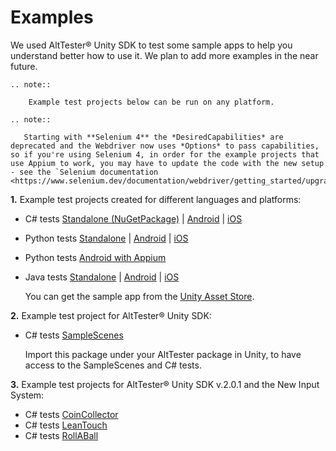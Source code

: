 # Examples

We used AltTester® Unity SDK to test some sample apps to help you understand better how to use it.
We plan to add more examples in the near future. 

```eval_rst
.. note::

    Example test projects below can be run on any platform.

```

```eval_rst
.. note::

   Starting with **Selenium 4** the *DesiredCapabilities* are deprecated and the Webdriver now uses *Options* to pass capabilities, so if you're using Selenium 4, in order for the example projects that use Appium to work, you may have to update the code with the new setup - see the `Selenium documentation <https://www.selenium.dev/documentation/webdriver/getting_started/upgrade_to_selenium_4/>`_

```

**1.** Example test projects created for different languages and platforms:
* C# tests [Standalone (NuGetPackage)](https://github.com/alttester/EXAMPLES-CSharp-Standalone-AltTrashCat)  | [Android](https://github.com/alttester/EXAMPLES-CSharp-Android-AltTrahCat) | [iOS](https://github.com/alttester/EXAMPLES-CSharp-iOS-AltTrashCat)
* Python tests [Standalone](https://github.com/alttester-test-examples/Python-Standalone-AltTrashCat) | [Android](https://github.com/alttester-test-examples/Python-Android-AltTrashCat) | [iOS](https://github.com/alttester-test-examples/Python-iOS-AltTrashCat)
* Python tests [Android with Appium](https://github.com/alttester/EXAMPLES-Python-Android-with-Appium-AltTrashCat)
* Java tests [Standalone](https://github.com/alttester/EXAMPLES-Java-Standalone-and-Android-AltTrashCat) | [Android](https://github.com/alttester/EXAMPLES-Java-Standalone-and-Android-AltTrashCat) | [iOS](https://github.com/alttester/EXAMPLES-Java-iOS-AltTrashCat)

    You can get the sample app from the [Unity Asset Store](https://assetstore.unity.com/packages/essentials/tutorial-projects/endless-runner-sample-game-87901).

<!-- **2.** Example test project for multiplayer features:

* Python tests [Multiplayer iOS / Android](https://github.com/alttester-test-examples/Python-Android-iOS-Multiplayer--AltTanks) -->

**2.** Example test project for AltTester® Unity SDK:

* C# tests [SampleScenes](https://alttester.com/app/uploads/AltTester/sdks/SampleScenes.unitypackage)

    Import this package under your AltTester package in Unity, to have access to the SampleScenes and C# tests.


**3.** Example test projects for AltTester® Unity SDK v.2.0.1 and the New Input System:

* C# tests [CoinCollector](https://github.com/alttester/EXAMPLES-NewInputSystem--CoinCollector-CSharp)
* C# tests [LeanTouch](https://github.com/alttester/EXAMPLES-NewInputSystem--LeanTouch-CSharp)
* C# tests [RollABall](https://github.com/alttester/EXAMPLES-NewInputSystem--RollABall-CSharp)  

<!-- **4.** Example test project for AltTester® Unity SDK and Unity Test Framework:

* C# tests [Endless Runner](https://github.com/alttester-test-examples/Unity-Test-Runner-AltTester)

    You can get the sample app from the [Unity Asset Store](https://assetstore.unity.com/packages/essentials/tutorial-projects/endless-runner-sample-game-87901).-->